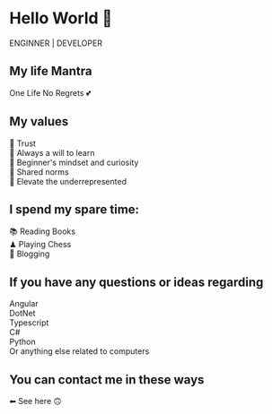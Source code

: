 # Hello World 👋

ENGINNER | DEVELOPER

## My life Mantra
One Life No Regrets 💕

## My values
💖 Trust<br>
🌟 Always a will to learn<br>
🍏 Beginner's mindset and curiosity<br>
🙌 Shared norms<br>
🚀 Elevate the underrepresented

## I spend my spare time: 
📚 Reading Books<br>
♟ Playing Chess<br>
💬 Blogging<br>

## If you have any questions or ideas regarding
Angular<br>
DotNet<br>
Typescript<br>
C#<br>
Python<br>
Or anything else related to computers<br>

## You can contact me in these ways
⬅ See here 🙃
